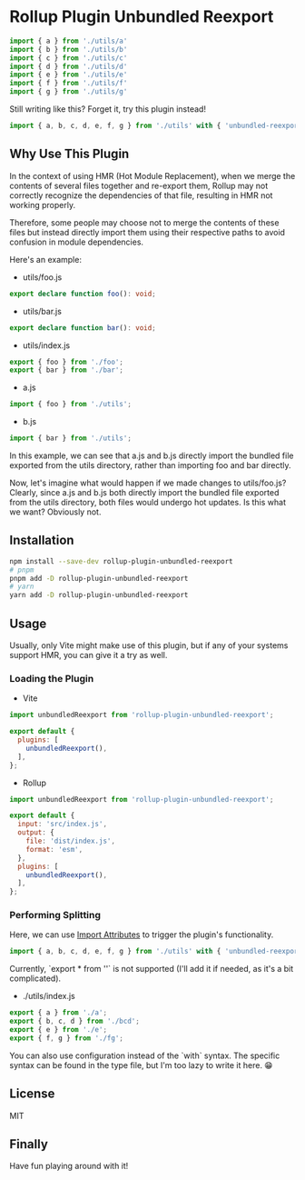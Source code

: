 # Rollup Plugin Unbundled Reexport

```js
import { a } from './utils/a'
import { b } from './utils/b'
import { c } from './utils/c'
import { d } from './utils/d'
import { e } from './utils/e'
import { f } from './utils/f'
import { g } from './utils/g'
```
Still writing like this? Forget it, try this plugin instead!
```js
import { a, b, c, d, e, f, g } from './utils' with { 'unbundled-reexport': 'on' }
```

## Why Use This Plugin

In the context of using HMR (Hot Module Replacement), when we merge the contents of several files together and re-export them, Rollup may not correctly recognize the dependencies of that file, resulting in HMR not working properly.

Therefore, some people may choose not to merge the contents of these files but instead directly import them using their respective paths to avoid confusion in module dependencies.

Here's an example:

* utils/foo.js
```ts
export declare function foo(): void;
```
* utils/bar.js
```ts
export declare function bar(): void;
```
* utils/index.js
```js
export { foo } from './foo';
export { bar } from './bar';
```
* a.js
```js
import { foo } from './utils';
```
* b.js
```js
import { bar } from './utils';
```

In this example, we can see that a.js and b.js directly import the bundled file exported from the utils directory, rather than importing foo and bar directly.

Now, let's imagine what would happen if we made changes to utils/foo.js? Clearly, since a.js and b.js both directly import the bundled file exported from the utils directory, both files would undergo hot updates. Is this what we want? Obviously not.

## Installation

```bash
npm install --save-dev rollup-plugin-unbundled-reexport
# pnpm
pnpm add -D rollup-plugin-unbundled-reexport
# yarn
yarn add -D rollup-plugin-unbundled-reexport
```

## Usage

Usually, only Vite might make use of this plugin, but if any of your systems support HMR, you can give it a try as well.

### Loading the Plugin

* Vite
```js
import unbundledReexport from 'rollup-plugin-unbundled-reexport';

export default {
  plugins: [
    unbundledReexport(),
  ],
};
```
* Rollup
```js
import unbundledReexport from 'rollup-plugin-unbundled-reexport';

export default {
  input: 'src/index.js',
  output: {
    file: 'dist/index.js',
    format: 'esm',
  },
  plugins: [
    unbundledReexport(),
  ],
};
```

### Performing Splitting

Here, we can use [Import Attributes](https://github.com/tc39/proposal-import-attributes) to trigger the plugin's functionality.

```js
import { a, b, c, d, e, f, g } from './utils' with { 'unbundled-reexport': 'on' }
```

Currently, \`export * from ''\` is not supported (I'll add it if needed, as it's a bit complicated).
* ./utils/index.js
```js
export { a } from './a';
export { b, c, d } from './bcd';
export { e } from './e';
export { f, g } from './fg';
```

You can also use configuration instead of the \`with\` syntax. The specific syntax can be found in the type file, but I'm too lazy to write it here. 😁

## License

MIT

## Finally

Have fun playing around with it!
